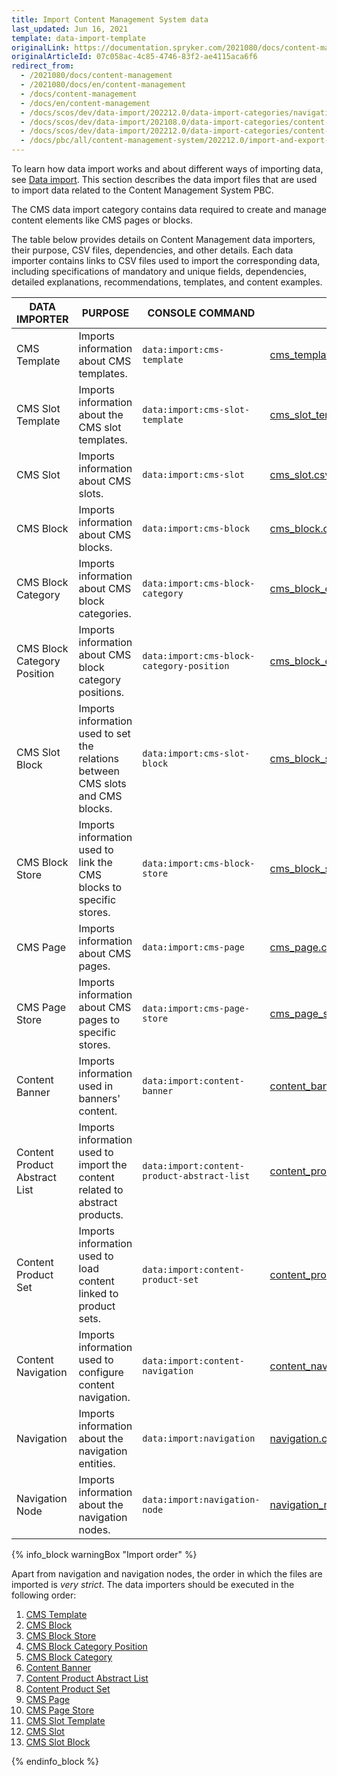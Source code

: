 ```yaml
---
title: Import Content Management System data
last_updated: Jun 16, 2021
template: data-import-template
originalLink: https://documentation.spryker.com/2021080/docs/content-management
originalArticleId: 07c058ac-4c85-4746-83f2-ae4115aca6f6
redirect_from:
  - /2021080/docs/content-management
  - /2021080/docs/en/content-management
  - /docs/content-management
  - /docs/en/content-management
  - /docs/scos/dev/data-import/202212.0/data-import-categories/navigation-setup/navigation-setup.html
  - /docs/scos/dev/data-import/202108.0/data-import-categories/content-management/content-management.html
  - /docs/scos/dev/data-import/202212.0/data-import-categories/content-management/content-management.html
  - /docs/pbc/all/content-management-system/202212.0/import-and-export-data/import-content-management-system-data.html
---
```


To learn how data import works and about different ways of importing data, see [Data import](/docs/dg/dev/data-import/{{page.version}}/data-import.html). This section describes the data import files that are used to import data related to the Content Management System PBC.

The CMS data import category contains data required to create and manage content elements like CMS pages or blocks.

The table below provides details on Content Management data importers, their purpose, CSV files, dependencies, and other details. Each data importer contains links to CSV files used to import the corresponding data, including specifications of mandatory and unique fields, dependencies, detailed explanations, recommendations, templates, and content examples.

| DATA IMPORTER | PURPOSE | CONSOLE COMMAND | FILES | DEPENDENCIES |
| --- | --- | --- | --- |--- |
| CMS Template   | Imports information about CMS templates. |`data:import:cms-template` |[ cms_template.csv](/docs/pbc/all/content-management-system/{{page.version}}/base-shop/import-and-export-data/import-file-details-cms-template.csv.html)|None |
| CMS Slot Template  | Imports information about the CMS slot templates. |`data:import:cms-slot-template` | [cms_slot_template.csv](/docs/pbc/all/content-management-system/{{page.version}}/base-shop/import-and-export-data/import-file-details-cms-slot-template.csv.html)| None|
| CMS Slot  | Imports information about CMS slots. |`data:import:cms-slot` |[cms_slot.csv](/docs/pbc/all/content-management-system/{{page.version}}/base-shop/import-and-export-data/import-file-details-cms-slot.csv.html) |None |
| CMS Block  | Imports information about CMS blocks. |`data:import:cms-block` | [cms_block.csv](/docs/pbc/all/content-management-system/{{page.version}}/base-shop/import-and-export-data/import-file-details-cms-block.csv.html)|None |
| CMS Block Category  |Imports information about CMS block categories. |`data:import:cms-block-category` | [cms_block_category.csv](/docs/pbc/all/content-management-system/{{page.version}}/base-shop/import-and-export-data/import-file-details-cms-block-category.csv.html)|[cms_block_category_position.csv](/docs/pbc/all/content-management-system/{{page.version}}/base-shop/import-and-export-data/import-file-details-cms-block-category-postion.csv.html) |
| CMS Block Category Position  |Imports information about CMS block category positions. |`data:import:cms-block-category-position` |[cms_block_category_position.csv](/docs/pbc/all/content-management-system/{{page.version}}/base-shop/import-and-export-data/import-file-details-cms-block-category-postion.csv.html)|None |
| CMS Slot Block  | Imports information used to set the relations between CMS slots and CMS blocks.|`data:import:cms-slot-block` | [cms_block_store.csv](/docs/pbc/all/content-management-system/{{page.version}}/base-shop/import-and-export-data/import-file-details-cms-block-store.csv.html)| <ul><li>[cms_slot.csv](/docs/pbc/all/content-management-system/{{page.version}}/base-shop/import-and-export-data/import-file-details-cms-slot.csv.html)</li><li>[cms_block.csv](/docs/pbc/all/content-management-system/{{page.version}}/base-shop/import-and-export-data/import-file-details-cms-block.csv.html)</li></ul> |
| CMS Block Store  | Imports information used to link the CMS blocks to specific stores. |`data:import:cms-block-store` | [cms_block_store.csv](/docs/pbc/all/content-management-system/{{page.version}}/base-shop/import-and-export-data/import-file-details-cms-block-store.csv.html)| <ul><li>[cms_block.csv](/docs/pbc/all/content-management-system/{{page.version}}/base-shop/import-and-export-data/import-file-details-cms-block.csv.html)</li><li>**stores.php** configuration file of demo shop PHP project</li></ul> |
| CMS Page | Imports information about CMS pages. |`data:import:cms-page` |[cms_page.csv](/docs/pbc/all/content-management-system/{{page.version}}/base-shop/import-and-export-data/import-file-details-cms-page.csv.html) |[cms_template.csv](/docs/pbc/all/content-management-system/{{page.version}}/base-shop/import-and-export-data/import-file-details-cms-template.csv.html) |
| CMS Page Store  | Imports information about CMS pages to specific stores. |`data:import:cms-page-store` |[cms_page_store.csv](/docs/pbc/all/content-management-system/{{page.version}}/base-shop/import-and-export-data/import-file-details-cms-page-store.csv.html) | <ul><li>[cms_page.csv](/docs/pbc/all/content-management-system/{{page.version}}/base-shop/import-and-export-data/import-file-details-cms-page.csv.html)</li><li>**stores.php** configuration file of demo shop PHP project</li></ul>|
| Content Banner | Imports information used in banners' content. |`data:import:content-banner` |[content_banner.csv](/docs/pbc/all/content-management-system/{{page.version}}/base-shop/import-and-export-data/import-file-details-content-banner.csv.html) |[glossary.csv](/docs/pbc/all/miscellaneous/{{page.version}}/import-and-export-data/import-file-details-glossary.csv.html) |
| Content Product Abstract List  |Imports information used to import the content related to abstract products.  |`data:import:content-product-abstract-list` |[content_product_abstract_list.csv](/docs/pbc/all/content-management-system/{{page.version}}/base-shop/import-and-export-data/import-file-details-content-product-abstract-list.csv.html) |[product_abstract.csv](/docs/pbc/all/product-information-management/{{page.version}}/base-shop/import-and-export-data/products-data-import/import-file-details-product-abstract.csv.html)|
| Content Product Set  |Imports information used to load content linked to product sets.  |`data:import:content-product-set` | [content_product_set.csv](/docs/pbc/all/content-management-system/{{page.version}}/base-shop/import-and-export-data/import-file-details-content-product-set.csv.html)| [product_set.csv](/docs/pbc/all/content-management-system/{{page.version}}/base-shop/import-and-export-data/import-file-details-product-set.csv.html)|
| Content Navigation | Imports information used to configure content navigation.|`data:import:content-navigation` | [content_navigation.csv](/docs/pbc/all/content-management-system/{{page.version}}/base-shop/import-and-export-data/import-file-details-content-navigation.csv.html) | [navigation.csv](/docs/pbc/all/content-management-system/{{page.version}}/base-shop/import-and-export-data/import-file-details-navigation.csv.html) |
| Navigation | Imports information about the navigation entities. |`data:import:navigation` | [navigation.csv](/docs/pbc/all/content-management-system/{{page.version}}/base-shop/import-and-export-data/import-file-details-navigation.csv.html) |None |
| Navigation Node | Imports information about the navigation nodes. |`data:import:navigation-node` |[ navigation_node.csv](/docs/pbc/all/content-management-system/{{page.version}}/base-shop/import-and-export-data/import-file-details-navigation-node.csv.html) | <ul><li>[navigation.csv](/docs/pbc/all/content-management-system/{{page.version}}/base-shop/import-and-export-data/import-file-details-navigation.csv.html)</li><li>[glossary.csv](/docs/pbc/all/miscellaneous/{{page.version}}/import-and-export-data/import-file-details-glossary.csv.html)</li></ul>|


{% info_block warningBox "Import order" %}

Apart from navigation and navigation nodes, the order in which the files are imported is *very strict*. The data importers should be executed in the following order:

1. [CMS Template](/docs/pbc/all/content-management-system/{{page.version}}/base-shop/import-and-export-data/import-file-details-cms-template.csv.html)
2. [CMS Block](/docs/pbc/all/content-management-system/{{page.version}}/base-shop/import-and-export-data/import-file-details-cms-block.csv.html)
3. [CMS Block Store](/docs/pbc/all/content-management-system/{{page.version}}/base-shop/import-and-export-data/import-file-details-cms-block-store.csv.html)
4. [CMS Block Category Position](/docs/pbc/all/content-management-system/{{page.version}}/base-shop/import-and-export-data/import-file-details-cms-block-category-postion.csv.html)
5. [CMS Block Category](/docs/pbc/all/content-management-system/{{page.version}}/base-shop/import-and-export-data/import-file-details-cms-block-category.csv.html)
6. [Content Banner](/docs/pbc/all/content-management-system/{{page.version}}/base-shop/import-and-export-data/import-file-details-content-banner.csv.html)
7. [Content Product Abstract List](/docs/pbc/all/content-management-system/{{page.version}}/base-shop/import-and-export-data/import-file-details-content-product-abstract-list.csv.html)
8. [Content Product Set](/docs/pbc/all/content-management-system/{{page.version}}/base-shop/import-and-export-data/import-file-details-content-product-set.csv.html)
9. [CMS Page](/docs/pbc/all/content-management-system/{{page.version}}/base-shop/import-and-export-data/import-file-details-cms-page.csv.html)
10. [CMS Page Store](/docs/pbc/all/content-management-system/{{page.version}}/base-shop/import-and-export-data/import-file-details-cms-page-store.csv.html)
11. [CMS Slot Template](/docs/pbc/all/content-management-system/{{page.version}}/base-shop/import-and-export-data/import-file-details-cms-slot-template.csv.html)
12. [CMS Slot](/docs/pbc/all/content-management-system/{{page.version}}/base-shop/import-and-export-data/import-file-details-cms-slot.csv.html)
13. [CMS Slot Block](/docs/pbc/all/content-management-system/{{page.version}}/base-shop/import-and-export-data/import-file-details-cms-block-store.csv.html)


{% endinfo_block %}
